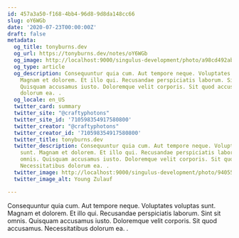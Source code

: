 ```yaml
---
id: 457a3a50-f168-4bb4-96d8-9d8da148cc66
slug: oY6WGb
date: '2020-07-23T00:00:00Z'
draft: false
metadata:
  og_title: tonyburns.dev
  og_url: https://tonyburns.dev/notes/oY6WGb
  og_image: http://localhost:9000/singulus-development/photo/a98cd492ab15830e58c1bb750cdb852f.jpeg
  og_type: article
  og_description: Consequuntur quia cum. Aut tempore neque. Voluptates voluptas sunt.
    Magnam et dolorem. Et illo qui. Recusandae perspiciatis laborum. Sint sit omnis.
    Quisquam accusamus iusto. Doloremque velit corporis. Sit quod accusamus. Necessitatibus
    dolorum ea. .
  og_locale: en_US
  twitter_card: summary
  twitter_site: "@craftyphotons"
  twitter_site_id: '710598354917580800'
  twitter_creator: "@craftyphotons"
  twitter_creator_id: '710598354917580800'
  twitter_title: tonyburns.dev
  twitter_description: Consequuntur quia cum. Aut tempore neque. Voluptates voluptas
    sunt. Magnam et dolorem. Et illo qui. Recusandae perspiciatis laborum. Sint sit
    omnis. Quisquam accusamus iusto. Doloremque velit corporis. Sit quod accusamus.
    Necessitatibus dolorum ea. .
  twitter_image: http://localhost:9000/singulus-development/photo/9405525f92f5b393ab07f49c89bff587.jpeg
  twitter_image_alt: Young Zulauf

---
```


Consequuntur quia cum. Aut tempore neque. Voluptates voluptas sunt. Magnam et dolorem. Et illo qui. Recusandae perspiciatis laborum. Sint sit omnis. Quisquam accusamus iusto. Doloremque velit corporis. Sit quod accusamus. Necessitatibus dolorum ea. .
